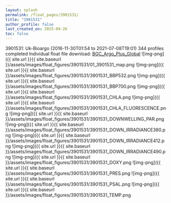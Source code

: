 ```yaml
---
layout: splash
permalink: /float_pages/3901531/
title: "3901531"
author_profile: false
last_created_on: 2025-09-26
toc: false
---
```

 
3901531: Uk-Bioargo (2016-11-30T01:54 to 2021-07-08T19:01)
344 profiles completed
Individual float file download: [BGC_Argo_Plus_Global](https://ftp.soest.hawaii.edu/bgc_argo_plus/Individual_Floats/outliers_removed/3901531_Sprof_processed.nc)
![img-png]({{ site.url }}{{ site.baseurl }}/assets/images/float_figures/3901531/01_3901531_map.png
![img-png]({{ site.url }}{{ site.baseurl }}/assets/images/float_figures/3901531/3901531_BBP532.png
![img-png]({{ site.url }}{{ site.baseurl }}/assets/images/float_figures/3901531/3901531_BBP700.png
![img-png]({{ site.url }}{{ site.baseurl }}/assets/images/float_figures/3901531/3901531_CHLA.png
![img-png]({{ site.url }}{{ site.baseurl }}/assets/images/float_figures/3901531/3901531_CHLA_FLUORESCENCE.png
![img-png]({{ site.url }}{{ site.baseurl }}/assets/images/float_figures/3901531/3901531_DOWNWELLING_PAR.png
![img-png]({{ site.url }}{{ site.baseurl }}/assets/images/float_figures/3901531/3901531_DOWN_IRRADIANCE380.png
![img-png]({{ site.url }}{{ site.baseurl }}/assets/images/float_figures/3901531/3901531_DOWN_IRRADIANCE412.png
![img-png]({{ site.url }}{{ site.baseurl }}/assets/images/float_figures/3901531/3901531_DOWN_IRRADIANCE490.png
![img-png]({{ site.url }}{{ site.baseurl }}/assets/images/float_figures/3901531/3901531_DOXY.png
![img-png]({{ site.url }}{{ site.baseurl }}/assets/images/float_figures/3901531/3901531_PRES.png
![img-png]({{ site.url }}{{ site.baseurl }}/assets/images/float_figures/3901531/3901531_PSAL.png
![img-png]({{ site.url }}{{ site.baseurl }}/assets/images/float_figures/3901531/3901531_TEMP.png
